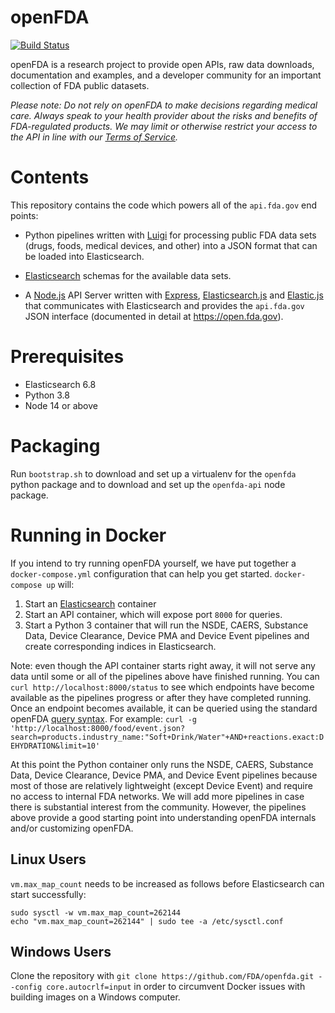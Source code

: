 openFDA
=======

[![Build Status](https://travis-ci.org/FDA/openfda.svg?branch=master)](https://travis-ci.org/FDA/openfda)

openFDA is a research project to provide open APIs, raw data downloads, documentation and examples, and a developer community for an important collection of FDA public datasets.

*Please note: Do not rely on openFDA to make decisions regarding medical care. Always speak to your health provider about the risks and benefits of FDA-regulated products. We may limit or otherwise restrict your access to the API in line with our [Terms of Service](https://open.fda.gov/terms/).*

# Contents

This repository contains the code which powers all of the `api.fda.gov` end points:

* Python pipelines written with [Luigi](https://github.com/spotify/luigi) for processing public FDA data sets (drugs, foods, medical devices, and other) into a JSON format that can be loaded into Elasticsearch.

* [Elasticsearch](http://www.elasticsearch.org/) schemas for the available data sets.

* A [Node.js](https://github.com/joyent/node) API Server written with [Express](http://expressjs.com/), [Elasticsearch.js](http://www.elasticsearch.org/guide/en/elasticsearch/client/javascript-api/current/) and [Elastic.js](http://www.fullscale.co/elasticjs/) that communicates with Elasticsearch and provides the `api.fda.gov` JSON interface (documented in detail at https://open.fda.gov).

# Prerequisites

* Elasticsearch 6.8
* Python 3.8
* Node 14 or above

# Packaging

Run `bootstrap.sh` to download and set up a virtualenv for the `openfda` python package and to download and set up the `openfda-api` node package.

# Running in Docker

If you intend to try running openFDA yourself, we have put together a `docker-compose.yml` configuration
 that can help you get started. `docker-compose up` will:
1. Start an [Elasticsearch](http://www.elasticsearch.org/) container
2. Start an API container, which will expose port `8000` for queries.
3. Start a Python 3 container that will run the NSDE, CAERS, Substance Data, Device Clearance, Device PMA and Device Event pipelines and
create corresponding indices in Elasticsearch.

Note: even though the API container starts right away, it will not serve any data until some or all
of the pipelines above have finished running. You can `curl http://localhost:8000/status` to see which
endpoints have become available as the pipelines progress or after they have completed running. Once an
endpoint becomes available, it can be queried using the standard openFDA
[query syntax](https://open.fda.gov/apis/query-syntax/).
For example: `curl -g 'http://localhost:8000/food/event.json?search=products.industry_name:"Soft+Drink/Water"+AND+reactions.exact:DEHYDRATION&limit=10'`

At this point the Python container only runs the NSDE, CAERS, Substance Data, Device Clearance, Device PMA, and Device Event pipelines because most of those
are relatively lightweight (except Device Event) and require no access to internal FDA networks. We will add more pipelines
in case there is substantial interest from the community. However, the pipelines above provide a good starting
point into understanding openFDA internals and/or customizing openFDA.

## Linux Users
`vm.max_map_count` needs to be increased as follows before Elasticsearch can start successfully:
```shell
sudo sysctl -w vm.max_map_count=262144
echo "vm.max_map_count=262144" | sudo tee -a /etc/sysctl.conf
```

## Windows Users

Clone the repository with `git clone https://github.com/FDA/openfda.git --config core.autocrlf=input` in order to circumvent Docker issues with building images on a Windows computer.
